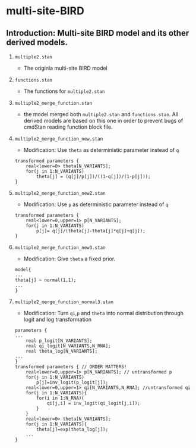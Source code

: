 # multi-site-BIRD
## Introduction: Multi-site BIRD model and its other derived models.
1. `multiple2.stan` 
    - The originla multi-site BIRD model 
2. `functions.stan` 
    - The functions for `multiple2.stan`
3. `multiple2_merge_function.stan`
    - the model merged both `multiple2.stan` and `functions.stan`. All derived models are based on this one in order to prevent bugs of cmdStan reading function block file. 
4. `multiple2_merge_function_new.stan`
    - Modification: Use `theta` as deterministic parameter instead of `q`
    ```
    transformed parameters {
        real<lower=0> theta[N_VARIANTS];
        for(j in 1:N_VARIANTS)
            theta[j] = (q[j]/p[j])/((1-q[j])/(1-p[j]));
    }
    ```
5. `multiple2_merge_function_new2.stan`
    - Modification: Use `p` as deterministic parameter instead of `q`
    ```
    transformed parameters { 
        real<lower=0,upper=1> p[N_VARIANTS];
        for(j in 1:N_VARIANTS)
            p[j]= q[j]/(theta[j]-theta[j]*q[j]+q[j]);
    }
    ```
6. `multiple2_merge_function_new3.stan`
    - Modification: Give `theta` a fixed prior. 
    ```
    model{
    ...
    theta[j] ~ normal(1,1);
    ...
    }
    ```
    
7. `multiple2_merge_function_normal3.stan`
    - Modification: Turn `qi`,`p` and `theta` into normal distribution through logit and log transformation
    ```
    parameters {
    ...
        real p_logit[N_VARIANTS];
        real qi_logit[N_VARIANTS,N_RNA];
        real theta_log[N_VARIANTS];
    ...
    }
    transformed parameters { // ORDER MATTERS!
        real<lower=0,upper=1> p[N_VARIANTS]; // untransformed p
        for(j in 1:N_VARIANTS)
            p[j]=inv_logit(p_logit[j]);
        real<lower=0,upper=1> qi[N_VARIANTS,N_RNA]; //untransformed qi
        for(j in 1:N_VARIANTS){
            for(i in 1:N_RNA){
                qi[j,i] = inv_logit(qi_logit[j,i]);
            }
        }
        real<lower=0> theta[N_VARIANTS];
        for(j in 1:N_VARIANTS){
            theta[j]=exp(theta_log[j]);
        ...
   }
   ```


